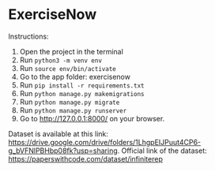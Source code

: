 # ExerciseNow
Instructions:
1. Open the project in the terminal
2. Run `python3 -m venv env`
3. Run `source env/bin/activate`
4. Go to the app folder: exercisenow
5. Run `pip install -r requirements.txt`
6. Run `python manage.py makemigrations`
7. Run `python manage.py migrate`
8. Run `python manage.py runserver`
9. Go to http://127.0.0.1:8000/ on your browser.

Dataset is available at this link: https://drive.google.com/drive/folders/1LhgpEIJPuut4CP6-g_bVFNlPBHbp08fk?usp=sharing. 
Official link of the dataset: https://paperswithcode.com/dataset/infiniterep
